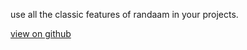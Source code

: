 use all the classic features of randaam in your projects.

[view on github](https://github.com/sempruijs/randaam-cli/tree/main)
